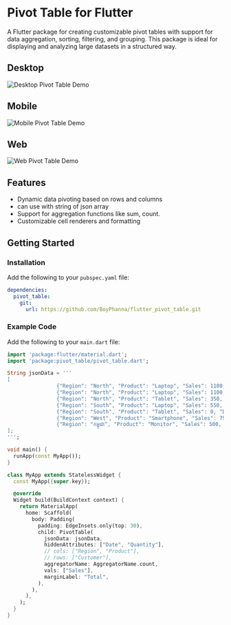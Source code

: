 # Pivot Table for Flutter

A Flutter package for creating customizable pivot tables with support for data aggregation, sorting, filtering, and grouping. This package is ideal for displaying and analyzing large datasets in a structured way.

## Desktop

![Desktop Pivot Table Demo](doc/desktop_pivottable.gif)

## Mobile

![Mobile Pivot Table Demo](doc/mobile_pivottable.gif)

## Web

![Web Pivot Table Demo](doc/web_pivottable.gif)

## Features

- Dynamic data pivoting based on rows and columns
- can use with string of json array
- Support for aggregation functions like sum, count.
- Customizable cell renderers and formatting

## Getting Started

### Installation

Add the following to your `pubspec.yaml` file:

```yaml
dependencies:
  pivot_table:
    git:
      url: https://github.com/BoyPhanna/flutter_pivot_table.git
```

### Example Code

Add the following to your `main.dart` file:

```dart
import 'package:flutter/material.dart';
import 'package:pivot_table/pivot_table.dart';

String jsonData = '''
[
                {"Region": "North", "Product": "Laptop", "Sales": 1100, "Date": "2023-10-01", "Quantity": 5, "Customer": "01235667477 sfhsfslf", "Discount": 10},
                {"Region": "North", "Product": "Laptop", "Sales": 1100, "Date": "2023-10-01", "Quantity": 5, "Customer": "ABC3", "Discount": 10},
                {"Region": "North", "Product": "Tablet", "Sales": 350, "Date": "2023-10-02", "Quantity": 2, "Customer": "ABC", "Discount": 5},
                {"Region": "South", "Product": "Laptop", "Sales": 550, "Date": "2023-10-03", "Quantity": 3, "Customer": "LMN Inc", "Discount": 0},
                {"Region": "South", "Product": "Tablet", "Sales": 0, "Date": "2023-10-04", "Quantity": 0, "Customer": "ABC", "Discount": 0},
                {"Region": "West", "Product": "Smartphone", "Sales": 750, "Date": "2023-10-05", "Quantity": 4, "Customer": "AB", "Discount": 15},
                {"Region": "កម្ពុជា", "Product": "Monitor", "Sales": 500, "Date": "2023-10-06", "Quantity": 2, "Customer": "AB", "Discount": 7}
];
''';

void main() {
  runApp(const MyApp());
}

class MyApp extends StatelessWidget {
  const MyApp({super.key});

  @override
  Widget build(BuildContext context) {
    return MaterialApp(
      home: Scaffold(
        body: Padding(
          padding: EdgeInsets.only(top: 30),
          child: PivotTable(
            jsonData: jsonData,
            hiddenAttributes: ["Date", "Quantity"],
            // cols: ["Region", "Product"],
            // rows: ["Customer"],
            aggregatorName: AggregatorName.count,
            vals: ["Sales"],
            marginLabel: "Total",
          ),
        ),
      ),
    );
  }
}


```
